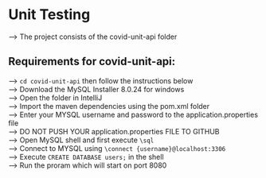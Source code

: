 # Unit Testing

--> The project consists of the covid-unit-api folder<br />

## Requirements for covid-unit-api:
--> `cd covid-unit-api` then follow the instructions below<br />
--> Download the MySQL Installer 8.0.24 for windows<br/>
--> Open the folder in IntelliJ<br />
--> Import the maven dependencies using the pom.xml folder<br/>
--> Enter your MYSQL username and password to the application.properties file<br/>
--> DO NOT PUSH YOUR application.properties FILE TO GITHUB<br/>
--> Open MySQL shell and first execute `\sql`<br/>
--> Connect to MYSQL using `\connect {username}@localhost:3306`<br />
--> Execute `CREATE DATABASE users;` in the shell<br />
--> Run the proram which will start on port 8080<br/>
